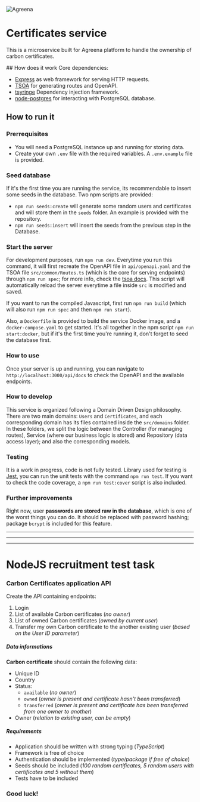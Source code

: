 ![Agreena](https://agreena.com/wp-content/uploads/2021/06/agreena-logo.svg)

# Certificates service
This is a microservice built for Agreena platform to handle the ownership of carbon certificates.

## How does it work
Core dependencies:
- [Express](http://expressjs.com) as web framework for serving HTTP requests.
- [TSOA](https://github.com/lukeautry/tsoa) for generating routes and OpenAPI.
- [tsyringe](https://github.com/microsoft/tsyringe) Dependency injection framework.
- [node-postgres](https://node-postgres.com/) for interacting with PostgreSQL database.

## How to run it

### Prerrequisites
- You will need a PostgreSQL instance up and running for storing data.
- Create your own `.env` file with the required variables. A `.env.example` file is provided.

### Seed database
If it's the first time you are running the service, its recommendable to insert some seeds in the database. Two npm scripts are provided:
- `npm run seeds:create` will generate some random users and certificates and will store them in the `seeds` folder. An example is provided with the repository.
- `npm run seeds:insert` will insert the seeds from the previous step in the Database.

### Start the server
For development purposes, run `npm run dev`. Everytime you run this command, it will first recreate the OpenAPI file in `api/openapi.yaml` and the TSOA file `src/common/Routes.ts` (which is the core for serving endpoints) through `npm run spec`; for more info, check the [tsoa docs](https://tsoa-community.github.io/docs/getting-started.html). This script will automatically reload the server everytime a file inside `src` is modified and saved.

If you want to run the compiled Javascript, first run `npm run build` (which will also run `npm run spec` and then `npm run start`).

Also, a `Dockerfile` is provided to build the service Docker image, and a `docker-compose.yaml` to get started. It's all together in the npm script `npm run start:docker`, but if it's the first time you're running it, don't forget to seed the database first.

### How to use
Once your server is up and running, you can navigate to `http://localhost:3000/api/docs` to check the OpenAPI and the available endpoints.

### How to develop
This service is organized following a Domain Driven Design philosophy. There are two main domains: `Users` and `Certificates`, and each corresponding domain has its files contained inside the `src/domains` folder. In these folders, we split the logic between the Controller (for managing routes), Service (where our business logic is stored) and Repository (data access layer); and also the corresponding models.

### Testing
It is a work in progress, code is not fully tested. Library used for testing is [Jest](https://jestjs.io/), you can run the unit tests with the command `npm run test`. If you want to check the code coverage, a `npm run test:cover` script is also included.

### Further improvements
Right now, user **passwords are stored raw in the database**, which is one of the worst things you can do. It should be replaced with password hashing; package `bcrypt` is included for this feature.


--------------------------------------------------------------------------------------------
--------------------------------------------------------------------------------------------
--------------------------------------------------------------------------------------------


# NodeJS recruitment test task

### Carbon Certificates application API
Create the API containing endpoints:
1. Login
2. List of available Carbon certificates (*no owner*)
3. List of owned Carbon certificates (*owned by current user*)
4. Transfer my own Carbon certificate to the another existing user (*based on the User ID parameter*)

##### Data informations
**Carbon certificate** should contain the following data:
- Unique ID
- Country
- Status:
  - `available` (*no owner*)
  - `owned` (*owner is present and certificate hasn't been transferred*)
  - `transferred` (*owner is present and certificate has been transferred from one owner to another*)
- Owner (*relation to existing user, can be empty*)

##### Requirements
- Application should be written with strong typing (*TypeScript*)
- Framework is free of choice
- Authentication should be implemented (*type/package if free of choice*)
- Seeds should be included (*100 random certificates, 5 random users with certificates and 5 without them*)
- Tests have to be included

### Good luck!

